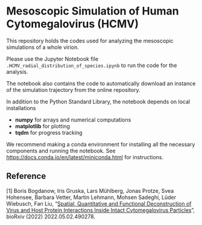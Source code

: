 # Mesoscopic Simulation of Human Cytomegalovirus (HCMV)

This repository holds the codes used for analyzing the mesoscopic simulations of a whole virion.

Please use the Jupyter Notebook file ```.HCMV_radial_distribution_of_species.ipynb``` to run the code for the analysis. 

The notebook also contains the code to automatically download an instance of the simulation trajectory from the online repository.

In addition to the Python Standard Library, the notebook depends on local installations

 - **numpy** for arrays and numerical computations
 - **matplotlib** for plotting
 - **tqdm** for progress tracking

We recommend making a conda environment for installing all the necessary components and running the notebook. See <a href="https://docs.conda.io/en/latest/miniconda.html">https://docs.conda.io/en/latest/miniconda.html</a> for instructions.

## Reference
[1] Boris Bogdanow, Iris Gruska, Lars Mühlberg, Jonas Protze, Svea Hohensee, Barbara Vetter, Martin Lehmann, Mohsen Sadeghi, Lüder Wiebusch, Fan Liu,
 “<a href="https://doi.org/10.1101/2022.05.02.490278">Spatial, Quantitative and Functional Deconstruction of Virus and Host Protein Interactions Inside Intact Cytomegalovirus Particles</a>”, bioRxiv (2022) 2022.05.02.490278.

